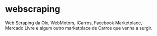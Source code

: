 # webscraping
Web Scraping da Olx, WebMotors, iCarros, Facebook Marketplace, Mercado Livre e algum outro marketplace de Carros que venha a surgir.
